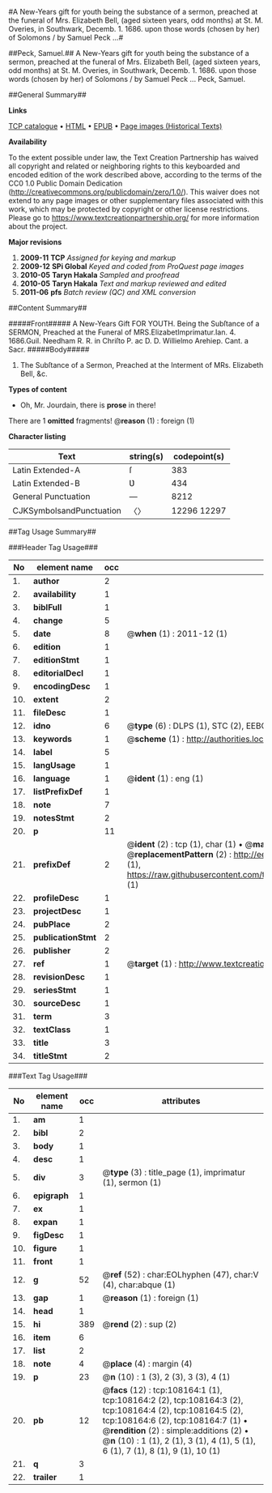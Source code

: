 #A New-Years gift for youth being the substance of a sermon, preached at the funeral of Mrs. Elizabeth Bell, (aged sixteen years, odd months) at St. M. Overies, in Southwark, Decemb. 1. 1686. upon those words (chosen by her) of Solomons / by Samuel Peck ...#

##Peck, Samuel.##
A New-Years gift for youth being the substance of a sermon, preached at the funeral of Mrs. Elizabeth Bell, (aged sixteen years, odd months) at St. M. Overies, in Southwark, Decemb. 1. 1686. upon those words (chosen by her) of Solomons / by Samuel Peck ...
Peck, Samuel.

##General Summary##

**Links**

[TCP catalogue](http://www.ota.ox.ac.uk/tcp/)  • 
[HTML](http://tei.it.ox.ac.uk/tcp/Texts-HTML/free/A53/A53925.html)  • 
[EPUB](http://tei.it.ox.ac.uk/tcp/Texts-EPUB/free/A53/A53925.epub) • 
[Page images (Historical Texts)](https://historicaltexts.jisc.ac.uk/eebo-18679768e)

**Availability**

To the extent possible under law, the Text Creation Partnership has waived all copyright and related or neighboring rights to this keyboarded and encoded edition of the work described above, according to the terms of the CC0 1.0 Public Domain Dedication (http://creativecommons.org/publicdomain/zero/1.0/). This waiver does not extend to any page images or other supplementary files associated with this work, which may be protected by copyright or other license restrictions. Please go to https://www.textcreationpartnership.org/ for more information about the project.

**Major revisions**

1. __2009-11__ __TCP__ *Assigned for keying and markup*
1. __2009-12__ __SPi Global__ *Keyed and coded from ProQuest page images*
1. __2010-05__ __Taryn Hakala__ *Sampled and proofread*
1. __2010-05__ __Taryn Hakala__ *Text and markup reviewed and edited*
1. __2011-06__ __pfs__ *Batch review (QC) and XML conversion*

##Content Summary##

#####Front#####
A New-Years Gift FOR YOUTH. Being the Subſtance of a SERMON, Preached at the Funeral of MRS.ElizabetImprimatur.Ian. 4. 1686.Guil. Needham R. R. in Chriſto P. ac D. D. Willielmo Arehiep. Cant. a Sacr. 
#####Body#####

1. The Subſtance of a Sermon, Preached at the Interment of MRs. Elizabeth Bell, &c.

**Types of content**

  * Oh, Mr. Jourdain, there is **prose** in there!

There are 1 **omitted** fragments! 
 @__reason__ (1) : foreign (1)

**Character listing**


|Text|string(s)|codepoint(s)|
|---|---|---|
|Latin Extended-A|ſ|383|
|Latin Extended-B|Ʋ|434|
|General Punctuation|—|8212|
|CJKSymbolsandPunctuation|〈〉|12296 12297|

##Tag Usage Summary##

###Header Tag Usage###

|No|element name|occ|attributes|
|---|---|---|---|
|1.|__author__|2||
|2.|__availability__|1||
|3.|__biblFull__|1||
|4.|__change__|5||
|5.|__date__|8| @__when__ (1) : 2011-12 (1)|
|6.|__edition__|1||
|7.|__editionStmt__|1||
|8.|__editorialDecl__|1||
|9.|__encodingDesc__|1||
|10.|__extent__|2||
|11.|__fileDesc__|1||
|12.|__idno__|6| @__type__ (6) : DLPS (1), STC (2), EEBO-CITATION (1), OCLC (1), VID (1)|
|13.|__keywords__|1| @__scheme__ (1) : http://authorities.loc.gov/ (1)|
|14.|__label__|5||
|15.|__langUsage__|1||
|16.|__language__|1| @__ident__ (1) : eng (1)|
|17.|__listPrefixDef__|1||
|18.|__note__|7||
|19.|__notesStmt__|2||
|20.|__p__|11||
|21.|__prefixDef__|2| @__ident__ (2) : tcp (1), char (1)  •  @__matchPattern__ (2) : ([0-9\-]+):([0-9IVX]+) (1), (.+) (1)  •  @__replacementPattern__ (2) : http://eebo.chadwyck.com/downloadtiff?vid=$1&page=$2 (1), https://raw.githubusercontent.com/textcreationpartnership/Texts/master/tcpchars.xml#$1 (1)|
|22.|__profileDesc__|1||
|23.|__projectDesc__|1||
|24.|__pubPlace__|2||
|25.|__publicationStmt__|2||
|26.|__publisher__|2||
|27.|__ref__|1| @__target__ (1) : http://www.textcreationpartnership.org/docs/. (1)|
|28.|__revisionDesc__|1||
|29.|__seriesStmt__|1||
|30.|__sourceDesc__|1||
|31.|__term__|3||
|32.|__textClass__|1||
|33.|__title__|3||
|34.|__titleStmt__|2||


###Text Tag Usage###

|No|element name|occ|attributes|
|---|---|---|---|
|1.|__am__|1||
|2.|__bibl__|2||
|3.|__body__|1||
|4.|__desc__|1||
|5.|__div__|3| @__type__ (3) : title_page (1), imprimatur (1), sermon (1)|
|6.|__epigraph__|1||
|7.|__ex__|1||
|8.|__expan__|1||
|9.|__figDesc__|1||
|10.|__figure__|1||
|11.|__front__|1||
|12.|__g__|52| @__ref__ (52) : char:EOLhyphen (47), char:V (4), char:abque (1)|
|13.|__gap__|1| @__reason__ (1) : foreign (1)|
|14.|__head__|1||
|15.|__hi__|389| @__rend__ (2) : sup (2)|
|16.|__item__|6||
|17.|__list__|2||
|18.|__note__|4| @__place__ (4) : margin (4)|
|19.|__p__|23| @__n__ (10) : 1 (3), 2 (3), 3 (3), 4 (1)|
|20.|__pb__|12| @__facs__ (12) : tcp:108164:1 (1), tcp:108164:2 (2), tcp:108164:3 (2), tcp:108164:4 (2), tcp:108164:5 (2), tcp:108164:6 (2), tcp:108164:7 (1)  •  @__rendition__ (2) : simple:additions (2)  •  @__n__ (10) : 1 (1), 2 (1), 3 (1), 4 (1), 5 (1), 6 (1), 7 (1), 8 (1), 9 (1), 10 (1)|
|21.|__q__|3||
|22.|__trailer__|1||
